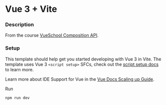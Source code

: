 # Vue 3 + Vite

### Description

From the course [VueSchool Composition API](https://vueschool.io/courses/vue-3-composition-api).

### Setup

This template should help get you started developing with Vue 3 in Vite. The template uses Vue 3 `<script setup>` SFCs, check out the [script setup docs](https://v3.vuejs.org/api/sfc-script-setup.html#sfc-script-setup) to learn more.

Learn more about IDE Support for Vue in the [Vue Docs Scaling up Guide](https://vuejs.org/guide/scaling-up/tooling.html#ide-support).

Run

`npm run dev`
